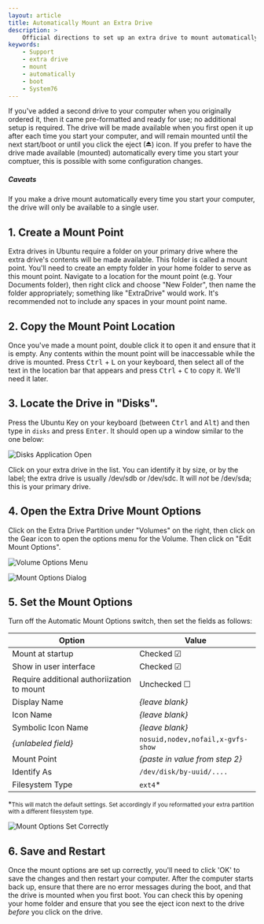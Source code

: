 ```yaml
---
layout: article
title: Automatically Mount an Extra Drive
description: >
    Official directions to set up an extra drive to mount automatically.
keywords:
    - Support
    - extra drive
    - mount 
    - automatically
    - boot
    - System76
---
```



If you've added a second drive to your computer when you originally ordered it, then it came pre-formatted and ready for use; no additional setup is required. The drive will be made available when you first open it up after each time you start your computer, and will remain mounted until the next start/boot or until you click the eject (⏏) icon. If you prefer to have the drive made available (mounted) automatically every time you start your comptuer, this is possible with some configuration changes.

##### Caveats

If you make a drive mount automatically every time you start your computer, the drive will only be available to a single user. 


## 1. Create a Mount Point

Extra drives in Ubuntu require a folder on your primary drive where the extra drive's contents will be made available. This folder is called a mount point. You'll need to create an empty folder in your home folder to serve as this mount point. Navigate to a location for the mount point (e.g. Your Documents folder), then right click and choose "New Folder", then name the folder appropriately; something like "ExtraDrive" would work. It's recommended not to include any spaces in your mount point name. 


## 2. Copy the Mount Point Location

Once you've made a mount point, double click it to open it and ensure that it is empty. Any contents within the mount point will be inaccessable while the drive is mounted. Press <kbd>Ctrl</kbd> + <kbd>L</kbd> on your keyboard, then select all of the text in the location bar that appears and press <kbd>Ctrl</kbd> + <kbd>C</kbd> to copy it. We'll need it later.


## 3. Locate the Drive in "Disks".

Press the Ubuntu Key on your keyboard (between <kbd>Ctrl</kbd> and <kbd>Alt</kbd>) and then type in `disks` and press <kbd>Enter</kbd>. It should open up a window similar to the one below:

![Disks Application Open](http://archive.system76.com/images/drive-instructions/Step1.png)

Click on your extra drive in the list. You can identify it by size, or by the label; the extra drive is usually /dev/sdb or /dev/sdc. It will *not* be /dev/sda; this is your primary drive.


## 4. Open the Extra Drive Mount Options

Click on the Extra Drive Partition under "Volumes" on the right, then click on the Gear icon to open the options menu for the Volume. Then click on "Edit Mount Options".

![Volume Options Menu](http://archive.system76.com/images/drive-instructions/Step2.png)

![Mount Options Dialog](http://archive.system76.com/images/drive-instructions/Step3.png)


## 5. Set the Mount Options

Turn off the Automatic Mount Options switch, then set the fields as follows:

Option                                     | Value
-------------------------------------------|-------
Mount at startup                           | Checked ☑
Show in user interface                     | Checked ☑
Require additional authoriization to mount | Unchecked ☐
Display Name                               | *{leave blank}*
Icon Name                                  | *{leave blank}*
Symbolic Icon Name                         | *{leave blank}*
*{unlabeled field}*                        | `nosuid,nodev,nofail,x-gvfs-show`
Mount Point                                | *{paste in value from step 2}*
Identify As                                | `/dev/disk/by-uuid/....`
Filesystem Type                            | `ext4`*
*<small>This will match the default settings. Set accordingly if you reformatted your extra partition with a different filesystem type.</small>

![Mount Options Set Correctly](http://archive.system76.com/images/drive-instructions/Step2.png)

## 6. Save and Restart

Once the mount options are set up correctly, you'll need to click 'OK' to save the changes and then restart your computer. After the computer starts back up, ensure that there are no error messages during the boot, and that the drive is mounted when you first boot. You can check this by opening your home folder and ensure that you see the eject icon next to the drive *before* you click on the drive.
